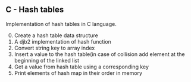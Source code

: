 ## C - Hash tables

Implementation of hash tables in C language.

0.  Create a hash table data structure
1.  A djb2 implementation of hash function
2.  Convert string key to array index
3.  Insert a value to the hash table(in case of collision add element at the beginning of the linked list
4.  Get a value from hash table using a corresponding key
5.  Print elements of hash map in their order in memory
